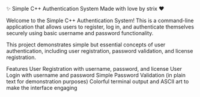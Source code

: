 ✨ Simple C++ Authentication System
Made with love by strix ❤

Welcome to the Simple C++ Authentication System! This is a command-line application that allows users to register, log in, and authenticate themselves securely using basic username and password functionality.

This project demonstrates simple but essential concepts of user authentication, including user registration, password validation, and license registration.

Features
User Registration with username, password, and license
User Login with username and password
Simple Password Validation (in plain text for demonstration purposes)
Colorful terminal output and ASCII art to make the interface engaging
